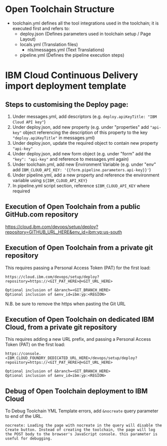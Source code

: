 # Open Toolchain Structure

- toolchain.yml defines all the tool integrations used in the toolchain; it is executed first and refers to:
  - deploy.json (Defines parameters used in toolchain setup / Page Layout)
  - locals.yml (Translation files)
    - nls/messages.yml (Text Translations)
  - pipeline.yml (Defines the pipeline execution steps)


# IBM Cloud Continuous Delivery import deployment template

## Steps to customising the Deploy page:

1. Under messages.yml, add descriptors (e.g. `deploy.apiKeyTitle: "IBM Cloud API key"`)
1. Under deploy.json, add new property (e.g. under "properties" add `"api-key"` object referencing the description of this property to the key `"deploy.apiKeyTitle"` in messages.yml)
1. Under deploy.json, update the required object to contain new property `"api-key"`
1. Under deploy.json, add new form object (e.g. under "form" add the `"key": "api-key"` and reference to messages.yml again)
1. Under toolchain.yml, add new Environment Variable (e.g. under "env" add `IBM_CLOUD_API_KEY: '{{form.pipeline.parameters.api-key}}'`)
1. Under pipeline.yml, add a new property and reference the environment variable using `${IBM_CLOUD_API_KEY}`
1. In pipeline.yml script section, reference `$IBM_CLOUD_API_KEY` where required


## Execution of Open Toolchain from a public GitHub.com repository

https://cloud.ibm.com/devops/setup/deploy?repository=GITHUB_URL_HERE&env_id=ibm:yp:us-south


## Execution of Open Toolchain from a private git repository

This requires passing a Personal Access Token (PAT) for the first load:

```
https://cloud.ibm.com/devops/setup/deploy?repository=https://<GIT_PAT_HERE>@<GIT_URL_HERE>

Optional inclusion of &branch=<GIT_BRANCH_HERE>
Optional inclusion of &env_id=ibm:yp:<REGION>
```

N.B. be sure to remove the https when pasting the Git URL


## Execution of Open Toolchain on dedicated IBM Cloud, from a private git repository

This requires adding a new URL prefix, and passing a Personal Access Token (PAT) on the first  load:

```
https://console.<IBM_CLOUD_FOUNDRY_DEDICATED_URL_HERE>/devops/setup/deploy?repository=https://<GIT_PAT_HERE>@<GIT_URL_HERE>

Optional inclusion of &branch=<GIT_BRANCH_HERE>
Optional inclusion of &env_id=ibm:yp:<REGION>

```


## Debug of Open Toolchain deployment to IBM Cloud
To Debug Toolchain YML Template errors, add `&nocreate` query parameter to end of the URL.

```
nocreate: Loading the page with nocreate in the query will disable the Create button. Instead of creating the toolchain, the page will log the POST body to the browser's JavaScript console. this parameter is useful for debugging.
```
